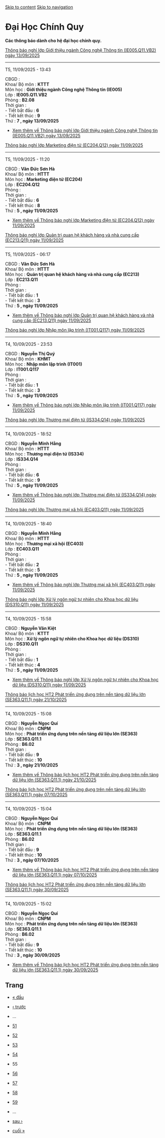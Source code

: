 [Skip to content](https://daa.uit.edu.vn/thongbaochinhquy?page=54#main)
 [Skip to navigation](https://daa.uit.edu.vn/thongbaochinhquy?page=54#main-nav)

Đại Học Chính Quy
=================

**Các thông báo dành cho hệ đại học chính quy.**

[Thông báo nghỉ lớp Giới thiệu ngành Công nghệ Thông tin (IE005.Q11.VB2) ngày 13/09/2025](https://daa.uit.edu.vn/node/36368)

-----------------------------------------------------------------------------------------------------------------------------

T5, 11/09/2025 - 13:43

CBGD :  
Khoa/ Bộ môn : **KTTT**  
Môn học : **Giới thiệu ngành Công nghệ Thông tin (IE005)**  
Lớp : **IE005.Q11.VB2**  
Phòng : **B2.08**  
Thời gian :  
\- Tiết bắt đầu : **6**  
\- Tiết kết thúc : **9**  
Thứ : **7 , ngày 13/09/2025**

*   [Xem thêm về Thông báo nghỉ lớp Giới thiệu ngành Công nghệ Thông tin (IE005.Q11.VB2) ngày 13/09/2025](https://daa.uit.edu.vn/node/36368 "Thông báo nghỉ lớp Giới thiệu ngành Công nghệ Thông tin (IE005.Q11.VB2) ngày 13/09/2025")
    

[Thông báo nghỉ lớp Marketing điện tử (EC204.Q12) ngày 11/09/2025](https://daa.uit.edu.vn/node/36367)

------------------------------------------------------------------------------------------------------

T5, 11/09/2025 - 11:20

CBGD : **Văn Đức Sơn Hà**  
Khoa/ Bộ môn : **HTTT**  
Môn học : **Marketing điện tử (EC204)**  
Lớp : **EC204.Q12**  
Phòng :  
Thời gian :  
\- Tiết bắt đầu : **6**  
\- Tiết kết thúc : **8**  
Thứ : **5 , ngày 11/09/2025**

*   [Xem thêm về Thông báo nghỉ lớp Marketing điện tử (EC204.Q12) ngày 11/09/2025](https://daa.uit.edu.vn/node/36367 "Thông báo nghỉ lớp Marketing điện tử (EC204.Q12) ngày 11/09/2025")
    

[Thông báo nghỉ lớp Quản trị quan hệ khách hàng và nhà cung cấp (EC213.Q11) ngày 11/09/2025](https://daa.uit.edu.vn/node/36365)

--------------------------------------------------------------------------------------------------------------------------------

T5, 11/09/2025 - 06:17

CBGD : **Văn Đức Sơn Hà**  
Khoa/ Bộ môn : **HTTT**  
Môn học : **Quản trị quan hệ khách hàng và nhà cung cấp (EC213)**  
Lớp : **EC213.Q11**  
Phòng :  
Thời gian :  
\- Tiết bắt đầu : **1**  
\- Tiết kết thúc : **3**  
Thứ : **5 , ngày 11/09/2025**

*   [Xem thêm về Thông báo nghỉ lớp Quản trị quan hệ khách hàng và nhà cung cấp (EC213.Q11) ngày 11/09/2025](https://daa.uit.edu.vn/node/36365 "Thông báo nghỉ lớp Quản trị quan hệ khách hàng và nhà cung cấp (EC213.Q11) ngày 11/09/2025")
    

[Thông báo nghỉ lớp Nhập môn lập trình (IT001.Q117) ngày 11/09/2025](https://daa.uit.edu.vn/node/36364)

--------------------------------------------------------------------------------------------------------

T4, 10/09/2025 - 23:53

CBGD : **Nguyễn Thị Quý**  
Khoa/ Bộ môn : **KHMT**  
Môn học : **Nhập môn lập trình (IT001)**  
Lớp : **IT001.Q117**  
Phòng :  
Thời gian :  
\- Tiết bắt đầu : **1**  
\- Tiết kết thúc : **3**  
Thứ : **5 , ngày 11/09/2025**

*   [Xem thêm về Thông báo nghỉ lớp Nhập môn lập trình (IT001.Q117) ngày 11/09/2025](https://daa.uit.edu.vn/node/36364 "Thông báo nghỉ lớp Nhập môn lập trình (IT001.Q117) ngày 11/09/2025")
    

[Thông báo nghỉ lớp Thương mại điện tử (IS334.Q14) ngày 11/09/2025](https://daa.uit.edu.vn/node/36363)

-------------------------------------------------------------------------------------------------------

T4, 10/09/2025 - 18:52

CBGD : **Nguyễn Minh Hằng**  
Khoa/ Bộ môn : **HTTT**  
Môn học : **Thương mại điện tử (IS334)**  
Lớp : **IS334.Q14**  
Phòng :  
Thời gian :  
\- Tiết bắt đầu : **6**  
\- Tiết kết thúc : **9**  
Thứ : **5 , ngày 11/09/2025**

*   [Xem thêm về Thông báo nghỉ lớp Thương mại điện tử (IS334.Q14) ngày 11/09/2025](https://daa.uit.edu.vn/node/36363 "Thông báo nghỉ lớp Thương mại điện tử (IS334.Q14) ngày 11/09/2025")
    

[Thông báo nghỉ lớp Thương mại xã hội (EC403.Q11) ngày 11/09/2025](https://daa.uit.edu.vn/node/36362)

------------------------------------------------------------------------------------------------------

T4, 10/09/2025 - 18:40

CBGD : **Nguyễn Minh Hằng**  
Khoa/ Bộ môn : **HTTT**  
Môn học : **Thương mại xã hội (EC403)**  
Lớp : **EC403.Q11**  
Phòng :  
Thời gian :  
\- Tiết bắt đầu : **2**  
\- Tiết kết thúc : **5**  
Thứ : **5 , ngày 11/09/2025**

*   [Xem thêm về Thông báo nghỉ lớp Thương mại xã hội (EC403.Q11) ngày 11/09/2025](https://daa.uit.edu.vn/node/36362 "Thông báo nghỉ lớp Thương mại xã hội (EC403.Q11) ngày 11/09/2025")
    

[Thông báo nghỉ lớp Xử lý ngôn ngữ tự nhiên cho Khoa học dữ liệu (DS310.Q11) ngày 11/09/2025](https://daa.uit.edu.vn/node/36361)

---------------------------------------------------------------------------------------------------------------------------------

T4, 10/09/2025 - 15:58

CBGD : **Nguyễn Văn Kiệt**  
Khoa/ Bộ môn : **KTTT**  
Môn học : **Xử lý ngôn ngữ tự nhiên cho Khoa học dữ liệu (DS310)**  
Lớp : **DS310.Q11**  
Phòng :  
Thời gian :  
\- Tiết bắt đầu : **1**  
\- Tiết kết thúc : **4**  
Thứ : **5 , ngày 11/09/2025**

*   [Xem thêm về Thông báo nghỉ lớp Xử lý ngôn ngữ tự nhiên cho Khoa học dữ liệu (DS310.Q11) ngày 11/09/2025](https://daa.uit.edu.vn/node/36361 "Thông báo nghỉ lớp Xử lý ngôn ngữ tự nhiên cho Khoa học dữ liệu (DS310.Q11) ngày 11/09/2025")
    

[Thông báo lịch học HT2 Phát triển ứng dụng trên nền tảng dữ liệu lớn (SE363.Q11.1) ngày 21/10/2025](https://daa.uit.edu.vn/node/36360)

----------------------------------------------------------------------------------------------------------------------------------------

T4, 10/09/2025 - 15:08

CBGD : **Nguyễn Ngọc Quí**  
Khoa/ Bộ môn : **CNPM**  
Môn học : **Phát triển ứng dụng trên nền tảng dữ liệu lớn (SE363)**  
Lớp : **SE363.Q11.1**  
Phòng : **B6.02**  
Thời gian :  
\- Tiết bắt đầu : **9**  
\- Tiết kết thúc : **10**  
Thứ : **3 , ngày 21/10/2025**

*   [Xem thêm về Thông báo lịch học HT2 Phát triển ứng dụng trên nền tảng dữ liệu lớn (SE363.Q11.1) ngày 21/10/2025](https://daa.uit.edu.vn/node/36360 "Thông báo lịch học HT2 Phát triển ứng dụng trên nền tảng dữ liệu lớn (SE363.Q11.1) ngày 21/10/2025")
    

[Thông báo lịch học HT2 Phát triển ứng dụng trên nền tảng dữ liệu lớn (SE363.Q11.1) ngày 07/10/2025](https://daa.uit.edu.vn/node/36359)

----------------------------------------------------------------------------------------------------------------------------------------

T4, 10/09/2025 - 15:04

CBGD : **Nguyễn Ngọc Quí**  
Khoa/ Bộ môn : **CNPM**  
Môn học : **Phát triển ứng dụng trên nền tảng dữ liệu lớn (SE363)**  
Lớp : **SE363.Q11.1**  
Phòng : **B6.02**  
Thời gian :  
\- Tiết bắt đầu : **9**  
\- Tiết kết thúc : **10**  
Thứ : **3 , ngày 07/10/2025**

*   [Xem thêm về Thông báo lịch học HT2 Phát triển ứng dụng trên nền tảng dữ liệu lớn (SE363.Q11.1) ngày 07/10/2025](https://daa.uit.edu.vn/node/36359 "Thông báo lịch học HT2 Phát triển ứng dụng trên nền tảng dữ liệu lớn (SE363.Q11.1) ngày 07/10/2025")
    

[Thông báo lịch học HT2 Phát triển ứng dụng trên nền tảng dữ liệu lớn (SE363.Q11.1) ngày 30/09/2025](https://daa.uit.edu.vn/node/36358)

----------------------------------------------------------------------------------------------------------------------------------------

T4, 10/09/2025 - 15:02

CBGD : **Nguyễn Ngọc Quí**  
Khoa/ Bộ môn : **CNPM**  
Môn học : **Phát triển ứng dụng trên nền tảng dữ liệu lớn (SE363)**  
Lớp : **SE363.Q11.1**  
Phòng : **B6.02**  
Thời gian :  
\- Tiết bắt đầu : **9**  
\- Tiết kết thúc : **10**  
Thứ : **3 , ngày 30/09/2025**

*   [Xem thêm về Thông báo lịch học HT2 Phát triển ứng dụng trên nền tảng dữ liệu lớn (SE363.Q11.1) ngày 30/09/2025](https://daa.uit.edu.vn/node/36358 "Thông báo lịch học HT2 Phát triển ứng dụng trên nền tảng dữ liệu lớn (SE363.Q11.1) ngày 30/09/2025")
    

Trang
-----

*   [« đầu](https://daa.uit.edu.vn/thongbaochinhquy "Đến trang đầu tiên")
    
*   [‹ trước](https://daa.uit.edu.vn/thongbaochinhquy?page=53 "Đến trang kế trước")
    
*   …
*   [51](https://daa.uit.edu.vn/thongbaochinhquy?page=50 "Đến trang 51")
    
*   [52](https://daa.uit.edu.vn/thongbaochinhquy?page=51 "Đến trang 52")
    
*   [53](https://daa.uit.edu.vn/thongbaochinhquy?page=52 "Đến trang 53")
    
*   [54](https://daa.uit.edu.vn/thongbaochinhquy?page=53 "Đến trang 54")
    
*   55
*   [56](https://daa.uit.edu.vn/thongbaochinhquy?page=55 "Đến trang 56")
    
*   [57](https://daa.uit.edu.vn/thongbaochinhquy?page=56 "Đến trang 57")
    
*   [58](https://daa.uit.edu.vn/thongbaochinhquy?page=57 "Đến trang 58")
    
*   [59](https://daa.uit.edu.vn/thongbaochinhquy?page=58 "Đến trang 59")
    
*   …
*   [sau ›](https://daa.uit.edu.vn/thongbaochinhquy?page=55 "Đến trang kế sau")
    
*   [cuối »](https://daa.uit.edu.vn/thongbaochinhquy?page=1923 "Đến trang cuối cùng")